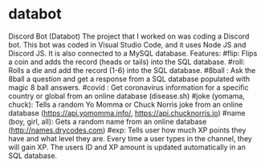 # databot
Discord Bot (Databot)
The project that I worked on was coding a Discord bot. This bot was coded in Visual Studio Code, and it uses Node JS and Discord JS. It is also connected to a MySQL database.
Features:
#flip: Flips a coin and adds the record (heads or tails) into the SQL database.
#roll: Rolls a die and add the record (1-6) into the SQL database.
#8ball <question>: Ask the 8ball a question and get a response from a SQL database populated with magic 8 ball answers.
#covid <country name>: Get coronavirus information for a specific country or global from an online database (disease.sh)
#joke (yomama, chuck): Tells a random Yo Momma or Chuck Norris joke from an online database (https://api.yomomma.info/, https://api.chucknorris.io)
#name (boy, girl, all): Gets a random name from an online database (http://names.drycodes.com)
#exp: Tells user how much XP points they have and what level they are. Every time a user types in the channel, they will gain XP. The users ID and XP amount is updated automatically in an SQL database.
